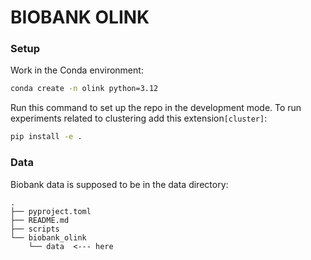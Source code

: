 # BIOBANK OLINK

### Setup

Work in the Conda environment:

```bash
conda create -n olink python=3.12
```

Run this command to set up the repo in the development mode. To run experiments related to
clustering
add this extension`[cluster]`:

```bash
pip install -e .
```

### Data

Biobank data is supposed to be in the data directory:

```
.
├── pyproject.toml
├── README.md
├── scripts
└── biobank_olink
    └── data  <--- here
```